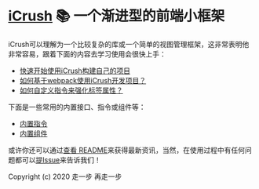 # [iCrush](https://github.com/yelloxing/iCrush) 📚 一个渐进型的前端小框架

iCrush可以理解为一个比较复杂的库或一个简单的视图管理框架，这非常表明他非常容易，跟着下面的内容去学习使用会很快上手：

- [快速开始使用iCrush构建自己的项目](./startUp.md)
- [如何基于webpack使用iCrush开发项目？](./webpack.md)
- [如何自定义指令来强化标签属性？](./directive.md)

下面是一些常用的内置接口、指令或组件等：

- [内置指令](./apis/directive.md)
- [内置组件](./apis/component.md)

或许你还可以通过[查看 README](https://github.com/yelloxing/iCrush#readme)来获得最新资讯，当然，在使用过程中有任何问题都可以[提Issue](https://github.com/yelloxing/iCrush/issues)来告诉我们！

Copyright (c) 2020 走一步 再走一步